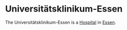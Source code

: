 # Universitätsklinikum-Essen

The Universitätsklinikum-Essen is a [Hospital](800016.md) in [Essen](404.md).
